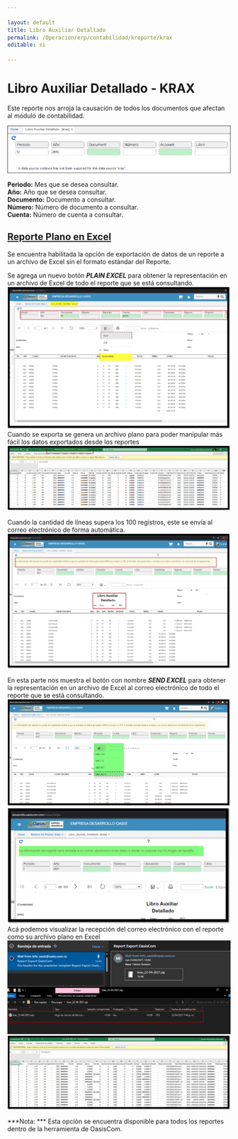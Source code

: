 ```yaml
---

layout: default
title: Libro Auxiliar Detallado
permalink: /Operacion/erp/contabilidad/kreporte/krax
editable: si

---
```


# Libro Auxiliar Detallado - KRAX

Este reporte nos arroja la causación de todos los documentos que afectan al módulo de contabilidad.  


![](KRAX.png)


**Periodo:** Mes que se desea consultar.  
**Año:** Año que se desea consultar.  
**Documento:** Documento a consultar.  
**Número:** Número de documento a consultar.  
**Cuenta:** Número de cuenta a consultar.  

## [Reporte Plano en Excel](http://docs.oasiscom.com/Operacion/scm/pos/jcajero/jfac#reporte-plano-excel)

Se encuentra habilitada la opción de exportación de datos de un reporte a un archivo de Excel sin el formato estándar del Reporte. 

Se agrega un nuevo botón ***PLAIN EXCEL*** para obtener la representación en un archivo de Excel de todo el reporte que se está consultando.
![](krax1.png)
Cuando se exporta se genera un archivo plano para poder manipular más fácil los datos exportados desde los reportes
![](krax2.png)

Cuando la cantidad de líneas supera los 100 registros, este se envía al correo electrónico de forma automática. 
![](krax3.png)

En esta parte nos muestra el botón con nombre ***SEND EXCEL*** para obtener la representación en un archivo de Excel al correo electrónico de todo el reporte que se está consultando.
![](krax4.png)
![](krax5.png)
Acá podemos visualizar la recepción del correo electrónico con el reporte como su archivo plano en Excel
![](krax6.png)
![](krax7.png)

***Nota: *** Esta opción se encuentra disponible para todos los reportes dentro de la herramienta de OasisCom.




